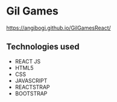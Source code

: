 <h1> Gil Games </h1>


https://angibogi.github.io/GilGamesReact/

<h2>Technologies used </h2>
<ul>
<li>REACT JS
<li>HTML5</li>
<li>CSS</li>
<li>JAVASCRIPT</li>
<li>REACTSTRAP</li>
<li>BOOTSTRAP</li>
</ul>
